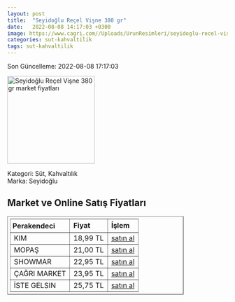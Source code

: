 ```yaml
---
layout: post
title:  "Seyidoğlu Reçel Vişne 380 gr"
date:   2022-08-08 14:17:03 +0300
image: https://www.cagri.com//Uploads/UrunResimleri/seyidoglu-recel-visne-380-gr--aa3a-.jpg
categories: sut-kahvaltilik
tags: sut-kahvaltilik
---
```


Son Güncelleme: 2022-08-08 17:17:03

<img src="https://www.cagri.com//Uploads/UrunResimleri/seyidoglu-recel-visne-380-gr--aa3a-.jpg" width="200" alt="Seyidoğlu Reçel Vişne 380 gr market fiyatları" />

Kategori: Süt, Kahvaltılık
<br />
Marka: Seyidoğlu

<h2>Market ve Online Satış Fiyatları</h2>

<table border="1" style="padding: 5px;width:80%;">
  <tr>
    <td style="padding: 5px;"><strong>Perakendeci</strong></td>
    <td><strong>Fiyat</strong></td>
    <td><strong>İşlem</strong></td>
  </tr>
  <tr>
              <td title="Kim">KIM</td>
              <td>18,99 TL</td>
              <td><a title="Kim" target="_blank" href="https://www.kimgeldi.com/seyidoglu-recel-380-gr-visne">satın al</a></td>
            </tr><tr>
              <td title="Mopaş">MOPAŞ</td>
              <td>21,00 TL</td>
              <td><a title="Mopaş" target="_blank" href="https://mopas.com.tr/seyidoglu-visne-receli-380-gr/p/202048">satın al</a></td>
            </tr><tr>
              <td title="Showmar">SHOWMAR</td>
              <td>22,95 TL</td>
              <td><a title="Showmar" target="_blank" href="https://www.showmar.com.tr/urun/seyidoglu-recel-385gr-visne">satın al</a></td>
            </tr><tr>
              <td title="Çağrı Market">ÇAĞRI MARKET</td>
              <td>23,95 TL</td>
              <td><a title="Çağrı Market" target="_blank" href="https://www.cagri.com/seyidoglu-recel-visne-380-gr">satın al</a></td>
            </tr><tr>
              <td title="İste Gelsin">İSTE GELSIN</td>
              <td>25,75 TL</td>
              <td><a title="İste Gelsin" target="_blank" href="https://www.istegelsin.com/urun/seyidoglu-visne-receli-380-gr_SEY1-AD">satın al</a></td>
            </tr>
</table>
